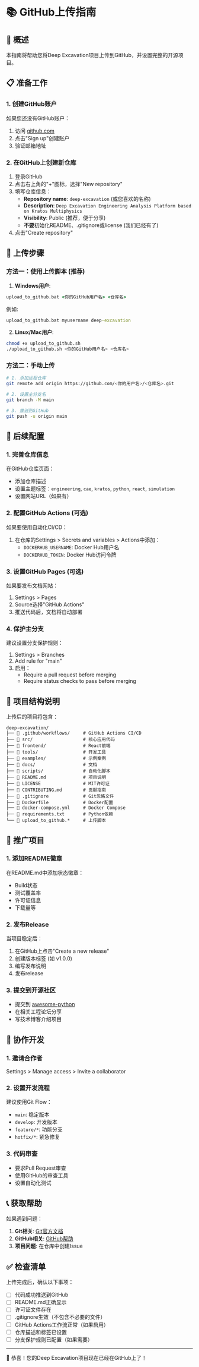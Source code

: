 # 📚 GitHub上传指南

## 🎯 概述

本指南将帮助您将Deep Excavation项目上传到GitHub，并设置完整的开源项目。

## 📋 准备工作

### 1. 创建GitHub账户
如果您还没有GitHub账户：
1. 访问 [github.com](https://github.com)
2. 点击"Sign up"创建账户
3. 验证邮箱地址

### 2. 在GitHub上创建新仓库
1. 登录GitHub
2. 点击右上角的"+"图标，选择"New repository"
3. 填写仓库信息：
   - **Repository name**: `deep-excavation` (或您喜欢的名称)
   - **Description**: `Deep Excavation Engineering Analysis Platform based on Kratos Multiphysics`
   - **Visibility**: Public (推荐，便于分享)
   - **不要**初始化README、.gitignore或license (我们已经有了)
4. 点击"Create repository"

## 🚀 上传步骤

### 方法一：使用上传脚本 (推荐)

1. **Windows用户**:
```cmd
upload_to_github.bat <你的GitHub用户名> <仓库名>
```

例如:
```cmd
upload_to_github.bat myusername deep-excavation
```

2. **Linux/Mac用户**:
```bash
chmod +x upload_to_github.sh
./upload_to_github.sh <你的GitHub用户名> <仓库名>
```

### 方法二：手动上传

```bash
# 1. 添加远程仓库
git remote add origin https://github.com/<你的用户名>/<仓库名>.git

# 2. 设置主分支名
git branch -M main

# 3. 推送到GitHub
git push -u origin main
```

## 🔧 后续配置

### 1. 完善仓库信息

在GitHub仓库页面：
- 添加仓库描述
- 设置主题标签：`engineering`, `cae`, `kratos`, `python`, `react`, `simulation`
- 设置网站URL（如果有）

### 2. 配置GitHub Actions (可选)

如果要使用自动化CI/CD：
1. 在仓库的Settings > Secrets and variables > Actions中添加：
   - `DOCKERHUB_USERNAME`: Docker Hub用户名
   - `DOCKERHUB_TOKEN`: Docker Hub访问令牌

### 3. 设置GitHub Pages (可选)

如果要发布文档网站：
1. Settings > Pages
2. Source选择"GitHub Actions"
3. 推送代码后，文档将自动部署

### 4. 保护主分支

建议设置分支保护规则：
1. Settings > Branches
2. Add rule for "main"
3. 启用：
   - Require a pull request before merging
   - Require status checks to pass before merging

## 📁 项目结构说明

上传后的项目将包含：

```
deep-excavation/
├── 📁 .github/workflows/     # GitHub Actions CI/CD
├── 📁 src/                   # 核心应用代码
├── 📁 frontend/              # React前端
├── 📁 tools/                 # 开发工具
├── 📁 examples/              # 示例案例
├── 📁 docs/                  # 文档
├── 📁 scripts/               # 自动化脚本
├── 📄 README.md              # 项目说明
├── 📄 LICENSE                # MIT许可证
├── 📄 CONTRIBUTING.md        # 贡献指南
├── 📄 .gitignore             # Git忽略文件
├── 📄 Dockerfile             # Docker配置
├── 📄 docker-compose.yml     # Docker Compose
├── 📄 requirements.txt       # Python依赖
└── 📄 upload_to_github.*     # 上传脚本
```

## 🌟 推广项目

### 1. 添加README徽章

在README.md中添加状态徽章：
- Build状态
- 测试覆盖率
- 许可证信息
- 下载量等

### 2. 发布Release

当项目稳定后：
1. 在GitHub上点击"Create a new release"
2. 创建版本标签 (如 v1.0.0)
3. 编写发布说明
4. 发布release

### 3. 提交到开源社区

- 提交到 [awesome-python](https://github.com/vinta/awesome-python)
- 在相关工程论坛分享
- 写技术博客介绍项目

## 🤝 协作开发

### 1. 邀请合作者

Settings > Manage access > Invite a collaborator

### 2. 设置开发流程

建议使用Git Flow：
- `main`: 稳定版本
- `develop`: 开发版本
- `feature/*`: 功能分支
- `hotfix/*`: 紧急修复

### 3. 代码审查

- 要求Pull Request审查
- 使用GitHub的审查工具
- 设置自动化测试

## 📞 获取帮助

如果遇到问题：

1. **Git相关**: [Git官方文档](https://git-scm.com/doc)
2. **GitHub相关**: [GitHub帮助](https://docs.github.com/)
3. **项目问题**: 在仓库中创建Issue

## ✅ 检查清单

上传完成后，确认以下事项：

- [ ] 代码成功推送到GitHub
- [ ] README.md正确显示
- [ ] 许可证文件存在
- [ ] .gitignore生效（不包含不必要的文件）
- [ ] GitHub Actions工作流正常（如果启用）
- [ ] 仓库描述和标签已设置
- [ ] 分支保护规则已配置（如果需要）

---

🎉 恭喜！您的Deep Excavation项目现在已经在GitHub上了！
